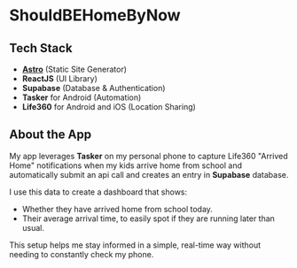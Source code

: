 # ShouldBEHomeByNow

## Tech Stack
- **[Astro](https://astro.build)** (Static Site Generator)
- **ReactJS** (UI Library)
- **Supabase** (Database & Authentication)
- **Tasker** for Android (Automation)
- **Life360** for Android and iOS (Location Sharing)

## About the App
My app leverages **Tasker** on my personal phone to capture Life360 "Arrived Home" notifications when my kids arrive home from school and automatically submit an api call and creates an entry in **Supabase** database. 

I use this data to create a dashboard that shows:
- Whether they have arrived home from school today.
- Their average arrival time, to easily spot if they are running later than usual.

This setup helps me stay informed in a simple, real-time way without needing to constantly check my phone.
